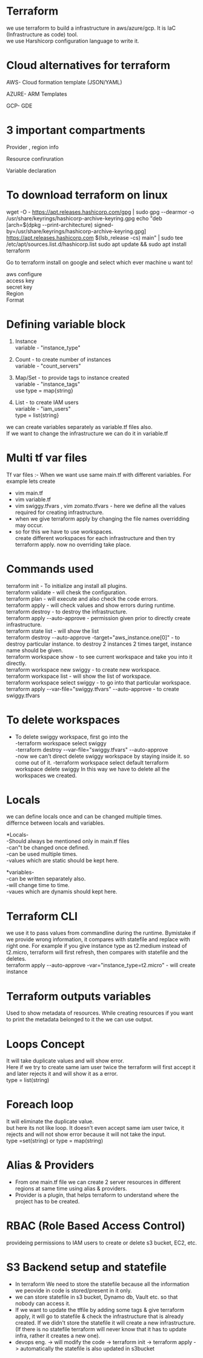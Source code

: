 # Terraform
we use terraform to build a infrastructure in aws/azure/gcp. 
It is IaC (Infrastructure as code) tool.  
we use Harshicorp configuration language to write it.  

# Cloud alternatives for terraform
AWS- Cloud formation template (JSON/YAML)

AZURE- ARM Templates

GCP- GDE

# 3 important compartments
Provider , region info

Resource confiruration

Variable declaration

# To download terraform on linux

wget -O - https://apt.releases.hashicorp.com/gpg | sudo gpg --dearmor -o /usr/share/keyrings/hashicorp-archive-keyring.gpg
echo "deb [arch=$(dpkg --print-architecture) signed-by=/usr/share/keyrings/hashicorp-archive-keyring.gpg] https://apt.releases.hashicorp.com $(lsb_release -cs) main" | sudo tee /etc/apt/sources.list.d/hashicorp.list
sudo apt update && sudo apt install terraform

Go to terraform install on google and select which ever machine u want to!

aws configure            
access key         
secret key       
Region        
Format

# Defining variable block

1) Instance               
  variable - "instance_type"                  

2) Count - to create number of instances             
   variable - "count_servers"                     

3) Map/Set - to provide tags to instance created                   
 variable - "instance_tags"            
 use type = map{string}

4) List - to create IAM users            
  variable - "iam_users"             
  type = list{string}

we can create variables separately as variable.tf files also.        
If we want to change the infrastructure we can do it in variable.tf           

# Multi tf var files

Tf var files :- When we want use same main.tf with different variables. For example lets create                        
- vim main.tf                
- vim variable.tf                     
- vim swiggy.tfvars , vim zomato.tfvars - here we define all the values required for creating infrastructure.              
- when we give terraform apply by changing the file names overridding may occur.           
- so for this we have to use workspaces.                 
create different workspaces for each infrastructure and then try terraform apply. now no overriding take place.         

# Commands used

terraform init -  To initialize ang install all plugins.          
terraform validate - will chesk the configuration.              
terraform plan - will execute and also check the code errors.             
terraform apply - will check values and show errors during runtime.            
terraform destroy - to destroy the infrastructure.          
terraform apply --auto-approve - permission given prior to directly create infrastructure.           
terraform state list - will show the list                        
terraform destroy --auto-approve -target="aws_instance.one[0]" - to destroy particular instance. to destroy 2 instances 2 times target, instance name should be given.                  
terraform workspace show - to see current workspace and take you into it directly.           
terraform workspace new swiggy - to create new workspace.            
terraform workspace list - will show the list of workspace.           
terraform workspace select swiggy - to go into that particular workspace.           
terraform apply --var-file="swiggy.tfvars" --auto-approve - to create swiggy.tfvars                    

# To delete workspaces

* To delete swiggy workspace, first go into the         
-terraform workspace select swiggy           
-terraform destroy --var-file="swiggy.tfvars" --auto-approve         
-now we can't direct delete swiggy workspace by staying inside it. so come out of it.
-terraform workspace select default
terraform workspace delete swiggy
 In this way we have to delete all the workspaces we created.      

# Locals
we can define locals once and can be changed multiple times.         
differnce between locals and variables.                  

*Locals-         
-Should always be mentioned only in main.tf files         
-can"t be changed once defined.       
-can be used multiple times.           
-values which are static should be kept here.           

*variables-      
-can be written separately also.         
-will change time to time.                    
-vaues which are dynamis should kept here.                   

# Terraform CLI

we use it to pass values from commandline during the runtime. Bymistake if we provide wrong information, it compares with statefile and replace with right one. For example if you give instance type as t2.medium instead of t2.micro, terraform will first refresh, then compares with statefile and the deletes.                  
terraform apply --auto-approve -var="instance_type=t2.micro" - will create instance                

# Terraform outputs variables

Used to show metadata of resources. While creating resources if you want to print the metadata belonged to it the we can use output.           

# Loops Concept

It will take duplicate values and will show error.               
Here if we try to create same iam user twice the terraform will first accept it and later rejects it and will show it as a error.             
type = list(string)

# Foreach loop

It will eliminate the duplicate value.             
but here its not like loop. It doesn't even accept same iam user twice, it rejects and will not show error because it will not take the input.        
 type =set(string)   or   type = map(string)            

# Alias & Providers

- From one main.tf file we can create 2 server resources in different regions at same time using alias & providers.         
- Provider is a plugin, that helps terraform to understand where the project has to be created.              

# RBAC (Role Based Access Control)

provideing permissions to IAM users to create or delete s3 bucket, EC2, etc.                    

# S3 Backend setup and statefile

- In terraform We need to store the statefile because all the information  we peovide in code is stored/present in it only.             
- we can store statefile in s3 bucket, Dynamo db, Vault etc. so that nobody can access it.             
- If we want to update the tffile by adding some tags & give terraform apply, it will go to statefile & check the infrastructure that is already created. If we didn't store the statefile it will create a new infrastructure. (If there is no statefile terraform will never know that it has to update infra, rather it creates a new one).           
- devops eng. -> will modify the code ->  terraform init -> terraform apply -> automatically the statefile is also updated in s3bucket             




